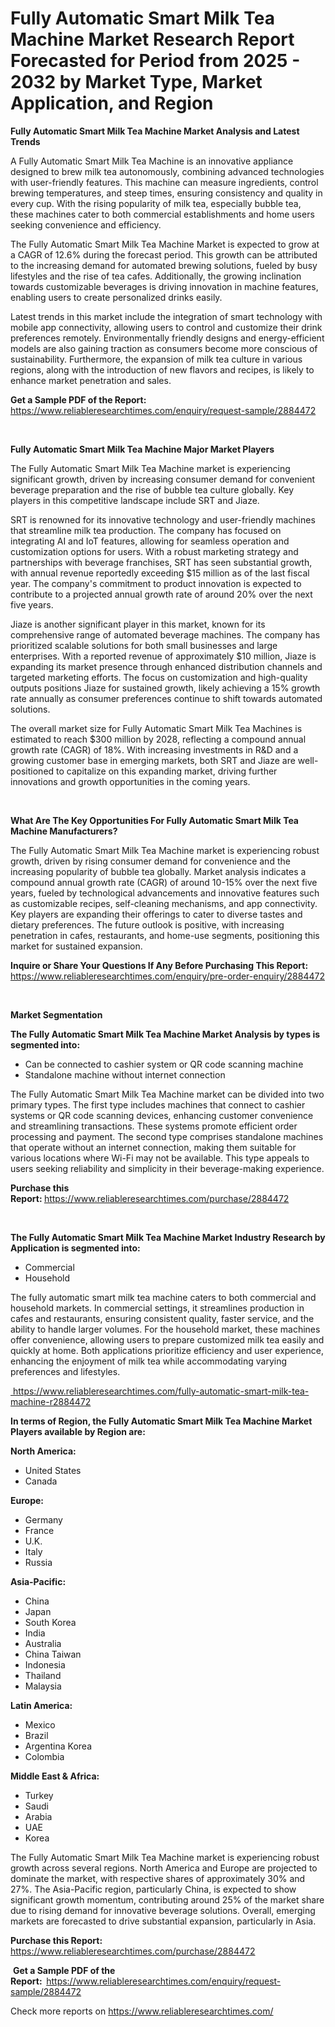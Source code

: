 <p><h1>Fully Automatic Smart Milk Tea Machine Market Research Report Forecasted for Period from 2025 -  2032 by Market Type, Market Application, and Region</h1></p><p><strong>Fully Automatic Smart Milk Tea Machine Market Analysis and Latest Trends</strong></p>
<p><p>A Fully Automatic Smart Milk Tea Machine is an innovative appliance designed to brew milk tea autonomously, combining advanced technologies with user-friendly features. This machine can measure ingredients, control brewing temperatures, and steep times, ensuring consistency and quality in every cup. With the rising popularity of milk tea, especially bubble tea, these machines cater to both commercial establishments and home users seeking convenience and efficiency.</p><p>The Fully Automatic Smart Milk Tea Machine Market is expected to grow at a CAGR of 12.6% during the forecast period. This growth can be attributed to the increasing demand for automated brewing solutions, fueled by busy lifestyles and the rise of tea cafes. Additionally, the growing inclination towards customizable beverages is driving innovation in machine features, enabling users to create personalized drinks easily.</p><p>Latest trends in this market include the integration of smart technology with mobile app connectivity, allowing users to control and customize their drink preferences remotely. Environmentally friendly designs and energy-efficient models are also gaining traction as consumers become more conscious of sustainability. Furthermore, the expansion of milk tea culture in various regions, along with the introduction of new flavors and recipes, is likely to enhance market penetration and sales.</p></p>
<p><strong>Get a Sample PDF of the Report:&nbsp;</strong> <a href="https://www.reliableresearchtimes.com/enquiry/request-sample/2884472?utm_campaign=2931&utm_medium=2&utm_source=Github&utm_content=ia&utm_term=13032025&utm_id=fully-automatic-smart-milk-tea-machine">https://www.reliableresearchtimes.com/enquiry/request-sample/2884472</a></p>
<p>&nbsp;</p>
<p><strong>Fully Automatic Smart Milk Tea Machine Major Market Players</strong></p>
<p><p>The Fully Automatic Smart Milk Tea Machine market is experiencing significant growth, driven by increasing consumer demand for convenient beverage preparation and the rise of bubble tea culture globally. Key players in this competitive landscape include SRT and Jiaze.</p><p>SRT is renowned for its innovative technology and user-friendly machines that streamline milk tea production. The company has focused on integrating AI and IoT features, allowing for seamless operation and customization options for users. With a robust marketing strategy and partnerships with beverage franchises, SRT has seen substantial growth, with annual revenue reportedly exceeding $15 million as of the last fiscal year. The company's commitment to product innovation is expected to contribute to a projected annual growth rate of around 20% over the next five years.</p><p>Jiaze is another significant player in this market, known for its comprehensive range of automated beverage machines. The company has prioritized scalable solutions for both small businesses and large enterprises. With a reported revenue of approximately $10 million, Jiaze is expanding its market presence through enhanced distribution channels and targeted marketing efforts. The focus on customization and high-quality outputs positions Jiaze for sustained growth, likely achieving a 15% growth rate annually as consumer preferences continue to shift towards automated solutions.</p><p>The overall market size for Fully Automatic Smart Milk Tea Machines is estimated to reach $300 million by 2028, reflecting a compound annual growth rate (CAGR) of 18%. With increasing investments in R&D and a growing customer base in emerging markets, both SRT and Jiaze are well-positioned to capitalize on this expanding market, driving further innovations and growth opportunities in the coming years.</p></p>
<p>&nbsp;</p>
<p><strong>What Are The Key Opportunities For Fully Automatic Smart Milk Tea Machine Manufacturers?</strong></p>
<p><p>The Fully Automatic Smart Milk Tea Machine market is experiencing robust growth, driven by rising consumer demand for convenience and the increasing popularity of bubble tea globally. Market analysis indicates a compound annual growth rate (CAGR) of around 10-15% over the next five years, fueled by technological advancements and innovative features such as customizable recipes, self-cleaning mechanisms, and app connectivity. Key players are expanding their offerings to cater to diverse tastes and dietary preferences. The future outlook is positive, with increasing penetration in cafes, restaurants, and home-use segments, positioning this market for sustained expansion.</p></p>
<p><strong>Inquire or Share Your Questions If Any Before Purchasing This Report:</strong> <a href="https://www.reliableresearchtimes.com/enquiry/pre-order-enquiry/2884472?utm_campaign=2931&utm_medium=2&utm_source=Github&utm_content=ia&utm_term=13032025&utm_id=fully-automatic-smart-milk-tea-machine">https://www.reliableresearchtimes.com/enquiry/pre-order-enquiry/2884472</a></p>
<p>&nbsp;</p>
<p><strong>Market Segmentation</strong></p>
<p><strong>The Fully Automatic Smart Milk Tea Machine Market Analysis by types is segmented into:</strong></p>
<p><ul><li>Can be connected to cashier system or QR code scanning machine</li><li>Standalone machine without internet connection</li></ul></p>
<p><p>The Fully Automatic Smart Milk Tea Machine market can be divided into two primary types. The first type includes machines that connect to cashier systems or QR code scanning devices, enhancing customer convenience and streamlining transactions. These systems promote efficient order processing and payment. The second type comprises standalone machines that operate without an internet connection, making them suitable for various locations where Wi-Fi may not be available. This type appeals to users seeking reliability and simplicity in their beverage-making experience.</p></p>
<p><strong>Purchase this Report:&nbsp;</strong><a href="https://www.reliableresearchtimes.com/purchase/2884472?utm_campaign=2931&utm_medium=2&utm_source=Github&utm_content=ia&utm_term=13032025&utm_id=fully-automatic-smart-milk-tea-machine">https://www.reliableresearchtimes.com/purchase/2884472</a></p>
<p>&nbsp;</p>
<p><strong>The Fully Automatic Smart Milk Tea Machine Market Industry Research by Application is segmented into:</strong></p>
<p><ul><li>Commercial</li><li>Household</li></ul></p>
<p><p>The fully automatic smart milk tea machine caters to both commercial and household markets. In commercial settings, it streamlines production in cafes and restaurants, ensuring consistent quality, faster service, and the ability to handle larger volumes. For the household market, these machines offer convenience, allowing users to prepare customized milk tea easily and quickly at home. Both applications prioritize efficiency and user experience, enhancing the enjoyment of milk tea while accommodating varying preferences and lifestyles.</p></p>
<p><a href="https://www.reliableresearchtimes.com/fully-automatic-smart-milk-tea-machine-r2884472?utm_campaign=2931&utm_medium=2&utm_source=Github&utm_content=ia&utm_term=13032025&utm_id=fully-automatic-smart-milk-tea-machine">&nbsp;https://www.reliableresearchtimes.com/fully-automatic-smart-milk-tea-machine-r2884472</a></p>
<p><strong>In terms of Region, the Fully Automatic Smart Milk Tea Machine Market Players available by Region are:</strong></p>
<p>
    <p> <strong> North America: </strong>
        <ul>
            <li>United States</li>
            <li>Canada</li>
        </ul>
        </p> 
    <p> <strong> Europe: </strong>
        <ul>
            <li>Germany</li>
            <li>France</li>
            <li>U.K.</li>
            <li>Italy</li>
            <li>Russia</li>
        </ul>
        </p> 
    <p> <strong> Asia-Pacific: </strong>
        <ul>
            <li>China</li>
            <li>Japan</li>
            <li>South Korea</li>
            <li>India</li>
            <li>Australia</li>
            <li>China Taiwan</li>
            <li>Indonesia</li>
            <li>Thailand</li>
            <li>Malaysia</li>
        </ul>
        </p> 
    <p> <strong> Latin America: </strong>
        <ul>
            <li>Mexico</li>
            <li>Brazil</li>
            <li>Argentina Korea</li>
            <li>Colombia</li>
        </ul>
        </p> 
    <p> <strong> Middle East & Africa: </strong>
        <ul>
            <li>Turkey</li>
            <li>Saudi</li>
            <li>Arabia</li>
            <li>UAE</li>
            <li>Korea</li>
        </ul>
    </p>
    </p>
<p><p>The Fully Automatic Smart Milk Tea Machine market is experiencing robust growth across several regions. North America and Europe are projected to dominate the market, with respective shares of approximately 30% and 27%. The Asia-Pacific region, particularly China, is expected to show significant growth momentum, contributing around 25% of the market share due to rising demand for innovative beverage solutions. Overall, emerging markets are forecasted to drive substantial expansion, particularly in Asia.</p></p>
<p><strong>Purchase this Report: </strong><a href="https://www.reliableresearchtimes.com/purchase/2884472?utm_campaign=2931&utm_medium=2&utm_source=Github&utm_content=ia&utm_term=13032025&utm_id=fully-automatic-smart-milk-tea-machine">https://www.reliableresearchtimes.com/purchase/2884472</a></p>
<p>&nbsp;<strong>Get a Sample PDF of the Report:&nbsp;&nbsp;</strong><a href="https://www.reliableresearchtimes.com/enquiry/request-sample/2884472?utm_campaign=2931&utm_medium=2&utm_source=Github&utm_content=ia&utm_term=13032025&utm_id=fully-automatic-smart-milk-tea-machine">https://www.reliableresearchtimes.com/enquiry/request-sample/2884472</a></p>
<p><strong></strong></p>
<p>Check more reports on <a href="https://www.reliableresearchtimes.com/?utm_campaign=2931&utm_medium=2&utm_source=Github&utm_content=ia&utm_term=13032025&utm_id=fully-automatic-smart-milk-tea-machine">https://www.reliableresearchtimes.com/</a></p>